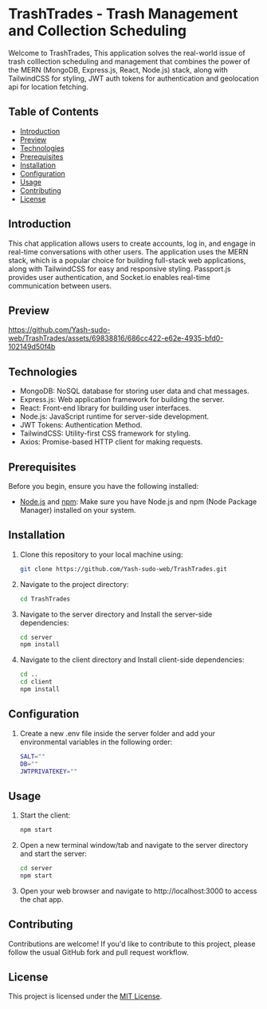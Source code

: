 # TrashTrades - Trash Management and Collection Scheduling

Welcome to TrashTrades, This application solves the real-world issue of trash colllection scheduling and management that combines the power of the MERN (MongoDB, Express.js, React, Node.js) stack, along with TailwindCSS for styling, JWT auth tokens for authentication and geolocation api for location fetching.

## Table of Contents

- [Introduction](#introduction)
- [Preview](#preview)
- [Technologies](#technologies)
- [Prerequisites](#prerequisites)
- [Installation](#installation)
- [Configuration](#configuration)
- [Usage](#usage)
- [Contributing](#contributing)
- [License](#license)

## Introduction

This chat application allows users to create accounts, log in, and engage in real-time conversations with other users. The application uses the MERN stack, which is a popular choice for building full-stack web applications, along with TailwindCSS for easy and responsive styling. Passport.js provides user authentication, and Socket.io enables real-time communication between users.

## Preview

https://github.com/Yash-sudo-web/TrashTrades/assets/69838816/686cc422-e62e-4935-bfd0-102149d50f4b

## Technologies
 - MongoDB: NoSQL database for storing user data and chat messages.
 - Express.js: Web application framework for building the server.
 - React: Front-end library for building user interfaces.
 - Node.js: JavaScript runtime for server-side development.
 - JWT Tokens: Authentication Method.
 - TailwindCSS: Utility-first CSS framework for styling.
 - Axios: Promise-based HTTP client for making requests.

## Prerequisites

Before you begin, ensure you have the following installed:

- [Node.js](https://nodejs.org/) and [npm](https://www.npmjs.com/): Make sure you have Node.js and npm (Node Package Manager) installed on your system.

## Installation

1. Clone this repository to your local machine using:

   ```bash
   git clone https://github.com/Yash-sudo-web/TrashTrades.git

2. Navigate to the project directory:

    ```bash
    cd TrashTrades

3. Navigate to the server directory and Install the server-side dependencies:

    ```bash
    cd server
    npm install

4. Navigate to the client directory and Install client-side dependencies:

    ```bash
    cd ..
    cd client
    npm install

## Configuration

1. Create a new .env file inside the server folder and add your environmental variables in the following order:

    ```bash
    SALT=""
    DB=""
    JWTPRIVATEKEY=""

## Usage

1. Start the client:

   ```bash
   npm start

2. Open a new terminal window/tab and navigate to the server directory and start the server:

    ```bash
    cd server
    npm start

3. Open your web browser and navigate to http://localhost:3000 to access the chat app.

## Contributing

Contributions are welcome! If you'd like to contribute to this project, please follow the usual GitHub fork and pull request workflow.

## License

This project is licensed under the [MIT License](https://github.com/Yash-sudo-web/TrashTrades/blob/master/LICENSE).
